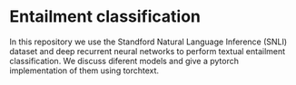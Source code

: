 # Entailment classification
In this repository we use the Standford Natural Language Inference (SNLI) dataset and deep recurrent neural networks to perform textual entailment classification. We discuss diferent models and give a pytorch implementation of them using torchtext.
